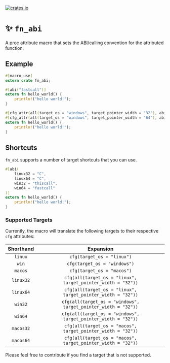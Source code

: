 [![crates.io](https://img.shields.io/crates/v/fn_abi.svg)](https://crates.io/crates/fn_abi)

# ✨ `fn_abi`

A proc attribute macro that sets the ABI/calling convention for the attributed function.

## Example

```rust
#[macro_use]
extern crate fn_abi;

#[abi("fastcall")]
extern fn hello_world() {
    println!("hello world!");
}

#[cfg_attr(all(target_os = "windows", target_pointer_width = "32"), abi("thiscall"))]
#[cfg_attr(all(target_os = "windows", target_pointer_width = "64"), abi("fastcall"))]
extern fn hello_world() {
    println!("hello world!");
}
```

## Shortcuts

`fn_abi` supports a number of target shortcuts that you can use.

```rust
#[abi(
    linux32 = "C",
    linux64 = "C",
    win32 = "thiscall",
    win64 = "fastcall"
)]
extern fn hello_world() {
    println!("hello world!");
}
```

### Supported Targets

Currently, the macro will translate the following targets to their respective `cfg` attributes:

| Shorthand | Expansion |
|:---:|:---:|
| `linux`   | `cfg(target_os = "linux")` |
| `win`     | `cfg(target_os = "windows")` |
| `macos`   | `cfg(target_os = "macos")` |
| `linux32` | `cfg(all(target_os = "linux", target_pointer_width = "32"))` |
| `linux64` | `cfg(all(target_os = "linux", target_pointer_width = "32"))` |
| `win32`   | `cfg(all(target_os = "windows", target_pointer_width = "32"))` |
| `win64`   | `cfg(all(target_os = "windows", target_pointer_width = "32"))` |
| `macos32` | `cfg(all(target_os = "macos", target_pointer_width = "32"))` |
| `macos64` | `cfg(all(target_os = "macos", target_pointer_width = "32"))` |

Please feel free to contribute if you find a target that is not supported.
